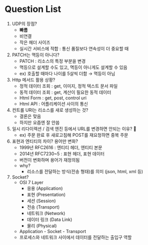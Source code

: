 # Question List

1. UDP의 장점?
    - **빠름**
    - 비연결
    - 작은 헤더 사이즈
    - 실시간 서비스에 적합 : 통신 품질보다 연속성이 더 중요할 때
2. PATCH는 멱등이 아니다?
    - PATCH : 리소스의 특정 부분을 변경
    - 멱등으로 설계할 수도 있고, 멱등이 아니게도 설계할 수 있음
    - ex) 호출할 때마다 나이를 5살씩 더함 → 멱등이 아님
3. Http 메서드 활용 상황?
    - 정적 데이터 조회 : get, 이미지, 정적 텍스트 문서 파일
    - 동적 데이터 조회 : get, 계산이 필요한 동적 데이터
    - Html Form : get, post, control uri
    - Html API : 어플리케이션 사이의 통신
4. 컨트롤 URI는 리소스를 새로 생성하는 것?
    - 결론은 맞음
    - 하지만 요즘엔 잘 안씀
5. 일시 리다이렉션 / 검색 엔진 등에서 URL를 변경하면 안되는 이유? 🤨
    - ex) 주문 완료 후 새로고침해 POST를 재요청하면 중복 주문
6. 표현과 엔티티의 차이? 용어만 변화?
    - 1999년 RFC2616 : 엔티티 헤더, 엔티티 본문
    - 2014년 RFC7230~5 : 표현 헤더, 표현 데이터
    - 버전이 변화하며 용어가 재정의됨
    - why?
        - 리소스를 전달하는 방식(전송 형태)를 의미 (json, html, xml 등)
7. Socket?
    - OSI 7 Layer
        - 응용 (Application)
        - 표현 (Presentation)
        - 세션 (Session)
        - 전송 (Transport)
        - 네트워크 (Network)
        - 데이터 링크 (Data Link)
        - 물리 (Physical)
    - Application - Socket - Transport
    - 프로세스와 네트워크 사이에서 데이터를 전달하는 출입구 역할